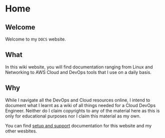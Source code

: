 # Home

## Welcome
Welcome to my `DOCS` website. 

## What
In this wiki website, you will find documentation ranging from Linux and Networking to AWS Cloud and DevOps tools that I use on a daily basis. 

## Why
While I navigate all the DevOps and Cloud resources online, I intend to document what I learnt as a wiki of all things needed for a Cloud DevOps Engineer. Neither do I claim copyrights to any of the material here as this is only for educational purposes nor I claim this material as my own.


You can find [setup and support](Support/jekyll-website/) documentation for this website and my other wesbites. 